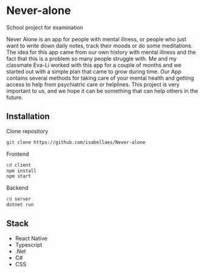 # Never-alone 
School project for examination

Never Alone is an app for people with mental illness, or people who just want to write down
daily notes, track their moods or do some meditations. The idea for this app came from our own
history with mental illness and the fact that this is a problem so many people struggle with. Me
and my classmate Eva-Li worked with this app for a couple of months and we started out with a
simple plan that came to grow during time. Our App contains several methods for taking care of
your mental health and getting access to help from psychiatric care or helplines. This project is
very important to us, and we hope it can be something that can help others in the future.

## Installation

Clone repository

```sh
git clone https://github.com/isabellaes/Never-alone
```

Frontend

```sh
cd client
npm install
npm start
```

Backend

```sh
cd server
dotnet run
```

## Stack
- React Native
- Typescript
- .Net
- C#
- CSS

